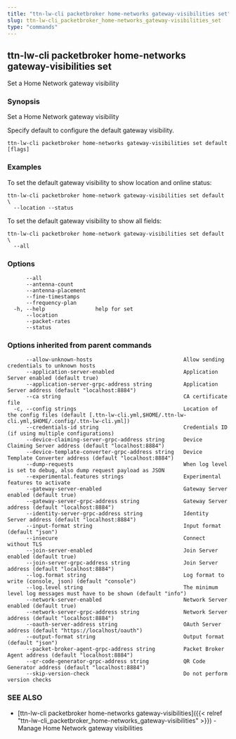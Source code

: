 ```yaml
---
title: "ttn-lw-cli packetbroker home-networks gateway-visibilities set"
slug: ttn-lw-cli_packetbroker_home-networks_gateway-visibilities_set
type: "commands"
---
```


## ttn-lw-cli packetbroker home-networks gateway-visibilities set

Set a Home Network gateway visibility

### Synopsis

Set a Home Network gateway visibility

Specify default to configure the default gateway visibility.

```
ttn-lw-cli packetbroker home-networks gateway-visibilities set default [flags]
```

### Examples

To set the default gateway visibility to show location and online status:

```
ttn-lw-cli packetbroker home-network gateway-visibilities set default \
  --location --status
```

To set the default gateway visibility to show all fields:
```
ttn-lw-cli packetbroker home-network gateway-visibilities set default \
  --all
```

### Options

```
      --all                 
      --antenna-count       
      --antenna-placement   
      --fine-timestamps     
      --frequency-plan      
  -h, --help                help for set
      --location            
      --packet-rates        
      --status              
```

### Options inherited from parent commands

```
      --allow-unknown-hosts                             Allow sending credentials to unknown hosts
      --application-server-enabled                      Application Server enabled (default true)
      --application-server-grpc-address string          Application Server address (default "localhost:8884")
      --ca string                                       CA certificate file
  -c, --config strings                                  Location of the config files (default [.ttn-lw-cli.yml,$HOME/.ttn-lw-cli.yml,$HOME/.config/.ttn-lw-cli.yml])
      --credentials-id string                           Credentials ID (if using multiple configurations)
      --device-claiming-server-grpc-address string      Device Claiming Server address (default "localhost:8884")
      --device-template-converter-grpc-address string   Device Template Converter address (default "localhost:8884")
      --dump-requests                                   When log level is set to debug, also dump request payload as JSON
      --experimental.features strings                   Experimental features to activate
      --gateway-server-enabled                          Gateway Server enabled (default true)
      --gateway-server-grpc-address string              Gateway Server address (default "localhost:8884")
      --identity-server-grpc-address string             Identity Server address (default "localhost:8884")
      --input-format string                             Input format (default "json")
      --insecure                                        Connect without TLS
      --join-server-enabled                             Join Server enabled (default true)
      --join-server-grpc-address string                 Join Server address (default "localhost:8884")
      --log.format string                               Log format to write (console, json) (default "console")
      --log.level string                                The minimum level log messages must have to be shown (default "info")
      --network-server-enabled                          Network Server enabled (default true)
      --network-server-grpc-address string              Network Server address (default "localhost:8884")
      --oauth-server-address string                     OAuth Server address (default "https://localhost/oauth")
      --output-format string                            Output format (default "json")
      --packet-broker-agent-grpc-address string         Packet Broker Agent address (default "localhost:8884")
      --qr-code-generator-grpc-address string           QR Code Generator address (default "localhost:8884")
      --skip-version-check                              Do not perform version checks
```

### SEE ALSO

* [ttn-lw-cli packetbroker home-networks gateway-visibilities]({{< relref "ttn-lw-cli_packetbroker_home-networks_gateway-visibilities" >}})	 - Manage Home Network gateway visibilities

